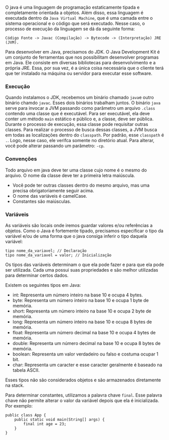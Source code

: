   O java é uma linguagem de programação estaticamente tipada e completamente orientada a objetos. Além disso, essa linguagem é executada dentro da `Java Virtual Machine`, que é uma camada entre o sistema operacional e o código que será executado. Nesse caso, o processo de execução da linguagem se dá da seguinte forma:

```
Código Fonte -> Javac (Compilação) -> Bytecode -> (Interpretação) JRE (JVM).
```

Para desenvolver em Java, precisamos do JDK. O Java Development Kit é um conjunto de ferramentas que nos possibilitam desenvolver programas em Java. Ele consiste em diversas bibliotecas para desenvolvimento e a própria JRE. Essa, por sua vez, é a única coisa necessária que o cliente terá que ter instalado na máquina ou servidor para executar esse software.
### Execução

Quando instalamos o JDK, recebemos um binário chamado `java`e outro binário chamdo `javac`. Esses dois binários trabalham juntos. O binário `java` serve para invocar a JVM passando como parâmetro um arquivo `.class` contendo uma classe que é executável. Para ser executável, ela deve conter um método `main` estático e público e, a classe, deve ser pública. Durante o processo de execução, essa classe pode requisitar outras classes. Para realizar o processo de busca dessas classes, a JVM busca em todas as localizações dentro do `classpath`. Por padrão, esse `classpath` é `.`. Logo, nesse caso, ele verifca somente no diretório atual. Para alterar, você pode alterar passando um parâmetro: `-cp`.
### Convenções

Todo arquivo em java deve ter uma classe cujo nome é o mesmo do arquivo. O nome da classe deve ter a primeira letra maiúscula.
- Você pode ter outras classes dentro do mesmo arquivo, mas uma precisa obrigatoriamente seguir acima.
- O nome das variáveis é camelCase.
- Constantes são maiúsculas.

### Variáveis
As variáveis são locais onde iremos guardar valores e/ou referências a objetos. Como o Java é fortemente tipado, precisamos especificar o tipo da variável e/ou de uma forma que o java consiga inferir o tipo daquela variável:
```
tipo nome_da_variavel; // Declaração
tipo nome_da_variavel = valor; // Inicialização
```
Os tipos das variáveis determinam o que ela pode fazer e para que ela pode ser utilizada. Cada uma possui suas propriedades e são melhor utilizadas para determinar certos dados.

Existem os seguintes tipos em Java:

- int: Representa um número inteiro na base 10 e ocupa 4 bytes.
- byte: Representa um número inteiro na base 10 e  ocupa 1 byte de memória.
- short: Representa um número inteiro na base 10 e ocupa 2 byte de memória.
- long: Representa um número inteiro na base 10 e ocupa 8 bytes de memória.
- float: Representa um número decimal na base 10 e ocupa 4 bytes de memória.
- double: Representa um número decimal na base 10 e ocupa 8 bytes de memória.
- boolean: Representa um valor verdadeiro ou falso e costuma ocupar 1 bit.
- char: Representa um caracter e esse caracter geralmente é baseado na tabela ASCII.

Esses tipos não são considerados objetos e são armazenados diretamente na stack. 

Para determinar constantes, utilizamos a palavra chave `final`. Esse palavra chave não permite alterar o valor da variável depois que ela é inicializada. Por exemplo:
```
public class App {
	public static void main(String[] args) {
		final int age = 23;
	}
}
```